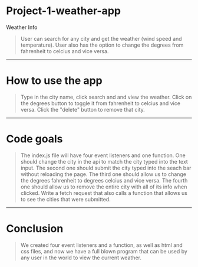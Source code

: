 # Project-1-weather-app
Weather Info
> User can search for any city and get the weather (wind speed and temperature). User also has the option to change the degrees from fahrenheit to celcius and vice versa. 
<hr>

# How to use the app
> Type in the city name, click search and and view the weather. 
> Click on the degrees button to toggle it from fahrenheit to celcius and vice versa. 
> Click the "delete" button to remove that city.
<hr>

# Code goals
> The index.js file will have four event listeners and one function. 
> One should change the city in the api to match the city typed into the text input.
> The second one should submit the city typed into the seach bar without reloading the page.
> The third one should allow us to change the degrees fahrenheit to degrees celcius and vice versa.
> The fourth one should allow us to remove the entire city with all of its info when clicked.
> Write a fetch request that also calls a function that allows us to see the cities that were submitted.
<hr>

# Conclusion
> We created four event listeners and a function, as well as html and css files, and now we have a full blown program that can be used by any user in the world to view the current weather.

